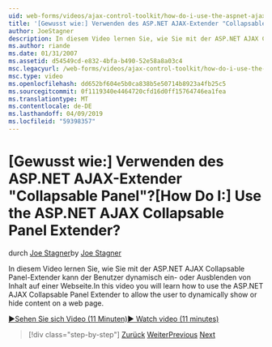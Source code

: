 ```yaml
---
uid: web-forms/videos/ajax-control-toolkit/how-do-i-use-the-aspnet-ajax-collapsable-panel-extender
title: '[Gewusst wie:] Verwenden des ASP.NET AJAX-Extender "Collapsable Panel"? | Microsoft-Dokumentation'
author: JoeStagner
description: In diesem Video lernen Sie, wie Sie mit der ASP.NET AJAX Collapsable Panel-Extender kann der Benutzer dynamisch ein- oder Ausblenden von Inhalt auf einer Webseite.
ms.author: riande
ms.date: 01/31/2007
ms.assetid: d54549cd-e832-4bfa-b490-52e58a8a03c4
msc.legacyurl: /web-forms/videos/ajax-control-toolkit/how-do-i-use-the-aspnet-ajax-collapsable-panel-extender
msc.type: video
ms.openlocfilehash: dd652bf604e5b0ca838b5e50714b8923a4fb25c5
ms.sourcegitcommit: 0f1119340e4464720cfd16d0ff15764746ea1fea
ms.translationtype: MT
ms.contentlocale: de-DE
ms.lasthandoff: 04/09/2019
ms.locfileid: "59398357"
---
```

# <a name="how-do-i-use-the-aspnet-ajax-collapsable-panel-extender"></a><span data-ttu-id="2adf9-104">[Gewusst wie:] Verwenden des ASP.NET AJAX-Extender "Collapsable Panel"?</span><span class="sxs-lookup"><span data-stu-id="2adf9-104">[How Do I:] Use the ASP.NET AJAX Collapsable Panel Extender?</span></span>

<span data-ttu-id="2adf9-105">durch [Joe Stagner](https://github.com/JoeStagner)</span><span class="sxs-lookup"><span data-stu-id="2adf9-105">by [Joe Stagner](https://github.com/JoeStagner)</span></span>

<span data-ttu-id="2adf9-106">In diesem Video lernen Sie, wie Sie mit der ASP.NET AJAX Collapsable Panel-Extender kann der Benutzer dynamisch ein- oder Ausblenden von Inhalt auf einer Webseite.</span><span class="sxs-lookup"><span data-stu-id="2adf9-106">In this video you will learn how to use the ASP.NET AJAX Collapsable Panel Extender to allow the user to dynamically show or hide content on a web page.</span></span>

[<span data-ttu-id="2adf9-107">&#9654;Sehen Sie sich Video (11 Minuten)</span><span class="sxs-lookup"><span data-stu-id="2adf9-107">&#9654; Watch video (11 minutes)</span></span>](https://channel9.msdn.com/Blogs/ASP-NET-Site-Videos/how-do-i-use-the-aspnet-ajax-collapsable-panel-extender)

> [!div class="step-by-step"]
> <span data-ttu-id="2adf9-108">[Zurück](how-do-i-use-the-aspnet-ajax-accordion-control.md)
> [Weiter](how-do-i-use-the-aspnet-ajax-draggable-panel-extender.md)</span><span class="sxs-lookup"><span data-stu-id="2adf9-108">[Previous](how-do-i-use-the-aspnet-ajax-accordion-control.md)
[Next](how-do-i-use-the-aspnet-ajax-draggable-panel-extender.md)</span></span>

